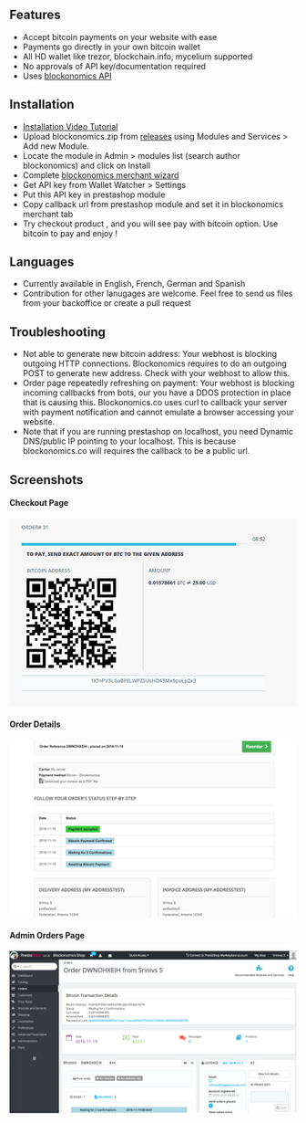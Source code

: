 Features
--------
- Accept bitcoin payments on your website with ease
- Payments go directly in your own bitcoin wallet
- All HD wallet like trezor, blockchain.info, mycelium supported
- No approvals of API key/documentation required
- Uses [blockonomics API](https://www.blockonomics.co/views/api.html)


Installation
-----------------
- [Installation Video Tutorial](https://www.youtube.com/watch?v=zgbgVOcjw0c)
- Upload blockonomics.zip from [releases](https://github.com/blockonomics/prestashop-plugin/releases) using Modules and Services > Add new Module.
- Locate the module in Admin > modules list (search author blockonomics) and click on Install
- Complete [blockonomics merchant wizard](https://www.blockonomics.co/merchants) 
- Get API key from Wallet Watcher > Settings
- Put this API key in prestashop module 
- Copy callback url from prestashop module and set it in blockonomics merchant tab
- Try checkout product , and you will see pay with bitcoin option. Use bitcoin to pay and enjoy !

Languages
-------------
- Currently available in English, French, German and Spanish
- Contribution for other lanugages are welcome. Feel free to send us files from your backoffice or create a pull request


Troubleshooting
-----------------
- Not able to generate new bitcoin address: Your webhost is blocking outgoing HTTP connections. Blockonomics requires to do an outgoing POST to generate new address. Check with your webhost to allow this.
- Order page repeatedly refreshing on payment: Your webhost is blocking incoming callbacks from bots, our you have a DDOS protection in place that is causing this. Blockonomics.co uses curl to callback your server with payment notification and cannot emulate a browser accessing your website.
- Note that if you are running prestashop on localhost, you need Dynamic DNS/public IP pointing to your localhost.
This is because blockonomics.co will requires the callback to be a public url.

Screenshots
-----------------
#### Checkout Page 
![checkout page](views/img/screenshot-3.png)
#### Order Details 
![order details](views/img/screenshot-2.png)
#### Admin Orders Page 
![admin orders page](views/img/screenshot-1.png)
